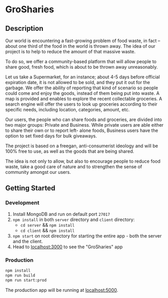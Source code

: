# GroSharies

## Description

Our world is encountering a fast-growing problem of food waste, in fact – about one third of the food in the world is thrown away. The idea of our project is to help to reduce the amount of that massive waste.

To do so, we offer a community-based platform that will allow people to share good, fresh food, which is about to be thrown away unreasonably.

Let us take a Supermarket, for an instance; about 4-5 days before official expiration date, it is not allowed to be sold, and they put it out for the garbage. We offer the ability of reporting that kind of scenario so people could come and enjoy the goods, instead of them being put into waste. A map is provided and enables to explore the recent collectable groceries.
A search engine will offer the users to look up groceries according to their specific needs, including location, categories, amount, etc.

Our users, the people who can share foods and groceries, are divided into two major groups: Private and Business. While private users are able either to share their own or to report left- alone foods, Business users have the option to set fixed days for bulk giveaways.

The project is based on a freegan, anti-consumerist ideology and will be 100% free to use, as well as the goods that are being shared.

The idea is not only to allow, but also to encourage people to reduce food waste, take a good care of nature and to strengthen the sense of community amongst our users.

## Getting Started

### Development

1. Install MongoDB and run on default port `27017`
2. `npm install` in both `server` directory and `client` directory:
   - `cd server` && `npm install`
   - `cd client` && `npm install`
3. `npm start` on root directory for starting the entire app - both the server and the client.
4. Head to [localhost:3000](http://localhost:3000) to see the "GroSharies" app

### Production

```bash
npm install
npm run build
npm run start:prod
```

The production app will be running at [localhost:5000](http://localhost:5000/).
